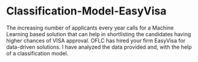 # Classification-Model-EasyVisa
The increasing number of applicants every year calls for a Machine Learning based solution that can help in shortlisting the candidates having higher chances of VISA approval. OFLC has hired your firm EasyVisa for data-driven solutions. I have analyzed the data provided and, with the help of a classification model.
